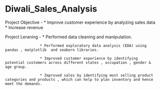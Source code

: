 # Diwali_Sales_Analysis
Project Objective - * Improve customer experience by analyzing sales data
                    * Increase revenue

Project Leraning  - * Performed data cleaning and manipulation.

                    * Performed exploratory data analysis (EDA) using pandas , matplotlib  and seaborn libraries.
                    
                    * Improved customer experience by identifying potential customers across different states , occupation , gender & age group.
                    
                    * Improved sales by identifying most selling product categories and products , which can help to plan inventory and hence meet the demands.
                    

